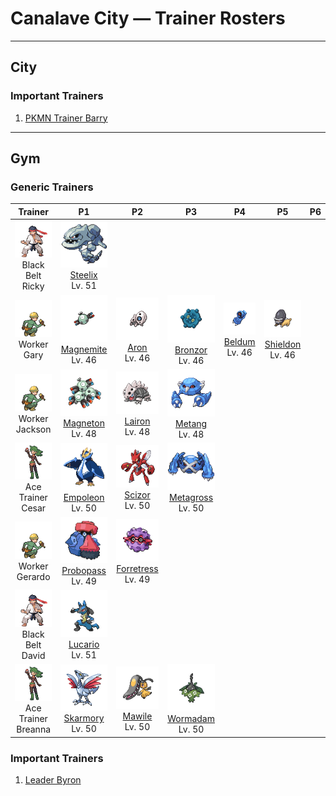 # Canalave City — Trainer Rosters

---

## City


### Important Trainers

1. [PKMN Trainer Barry](important_trainers.md#pkmn-trainer-barry)

---

## Gym


### Generic Trainers

| Trainer | P1 | P2 | P3 | P4 | P5 | P6 |
|:-------:|:--:|:--:|:--:|:--:|:--:|:--:|
| ![Black Belt Ricky](../../assets/trainers/black_belt.png "Black Belt Ricky")<br>Black Belt Ricky | ![Steelix](../../assets/sprites/steelix/front.gif "Steelix")<br>[Steelix](../../pokemon/steelix.md/)<br>Lv. 51 |
| ![Worker Gary](../../assets/trainers/worker.png "Worker Gary")<br>Worker Gary | ![Magnemite](../../assets/sprites/magnemite/front.gif "Magnemite")<br>[Magnemite](../../pokemon/magnemite.md/)<br>Lv. 46 | ![Aron](../../assets/sprites/aron/front.gif "Aron")<br>[Aron](../../pokemon/aron.md/)<br>Lv. 46 | ![Bronzor](../../assets/sprites/bronzor/front.gif "Bronzor")<br>[Bronzor](../../pokemon/bronzor.md/)<br>Lv. 46 | ![Beldum](../../assets/sprites/beldum/front.gif "Beldum")<br>[Beldum](../../pokemon/beldum.md/)<br>Lv. 46 | ![Shieldon](../../assets/sprites/shieldon/front.gif "Shieldon")<br>[Shieldon](../../pokemon/shieldon.md/)<br>Lv. 46 |
| ![Worker Jackson](../../assets/trainers/worker.png "Worker Jackson")<br>Worker Jackson | ![Magneton](../../assets/sprites/magneton/front.gif "Magneton")<br>[Magneton](../../pokemon/magneton.md/)<br>Lv. 48 | ![Lairon](../../assets/sprites/lairon/front.gif "Lairon")<br>[Lairon](../../pokemon/lairon.md/)<br>Lv. 48 | ![Metang](../../assets/sprites/metang/front.gif "Metang")<br>[Metang](../../pokemon/metang.md/)<br>Lv. 48 |
| ![Ace Trainer Cesar](../../assets/trainers/ace_trainer.png "Ace Trainer Cesar")<br>Ace Trainer Cesar | ![Empoleon](../../assets/sprites/empoleon/front.gif "Empoleon")<br>[Empoleon](../../pokemon/empoleon.md/)<br>Lv. 50 | ![Scizor](../../assets/sprites/scizor/front.gif "Scizor")<br>[Scizor](../../pokemon/scizor.md/)<br>Lv. 50 | ![Metagross](../../assets/sprites/metagross/front.gif "Metagross")<br>[Metagross](../../pokemon/metagross.md/)<br>Lv. 50 |
| ![Worker Gerardo](../../assets/trainers/worker.png "Worker Gerardo")<br>Worker Gerardo | ![Probopass](../../assets/sprites/probopass/front.gif "Probopass")<br>[Probopass](../../pokemon/probopass.md/)<br>Lv. 49 | ![Forretress](../../assets/sprites/forretress/front.gif "Forretress")<br>[Forretress](../../pokemon/forretress.md/)<br>Lv. 49 |
| ![Black Belt David](../../assets/trainers/black_belt.png "Black Belt David")<br>Black Belt David | ![Lucario](../../assets/sprites/lucario/front.gif "Lucario")<br>[Lucario](../../pokemon/lucario.md/)<br>Lv. 51 |
| ![Ace Trainer Breanna](../../assets/trainers/ace_trainer.png "Ace Trainer Breanna")<br>Ace Trainer Breanna | ![Skarmory](../../assets/sprites/skarmory/front.gif "Skarmory")<br>[Skarmory](../../pokemon/skarmory.md/)<br>Lv. 50 | ![Mawile](../../assets/sprites/mawile/front.gif "Mawile")<br>[Mawile](../../pokemon/mawile.md/)<br>Lv. 50 | ![Wormadam](../../assets/sprites/wormadam-plant/front.gif "Wormadam")<br>[Wormadam](../../pokemon/wormadam-plant.md/)<br>Lv. 50 |


### Important Trainers

1. [Leader Byron](important_trainers.md#leader-byron)
